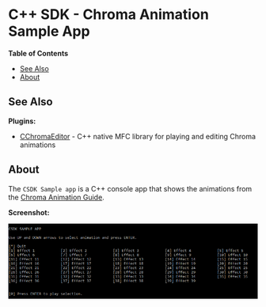 # C++ SDK - Chroma Animation Sample App

**Table of Contents**

* [See Also](#see-also)
* [About](#about)

<a name="see-also"></a>
## See Also

**Plugins:**

- [CChromaEditor](https://github.com/RazerOfficial/CChromaEditor) - C++ native MFC library for playing and editing Chroma animations

<a name="about"></a>
## About

The `CSDK Sample app` is a C++ console app that shows the animations from the [Chroma Animation Guide](http://chroma.razer.com/ChromaGuide/).

**Screenshot:**

![image_1](/images/image_1.png)
